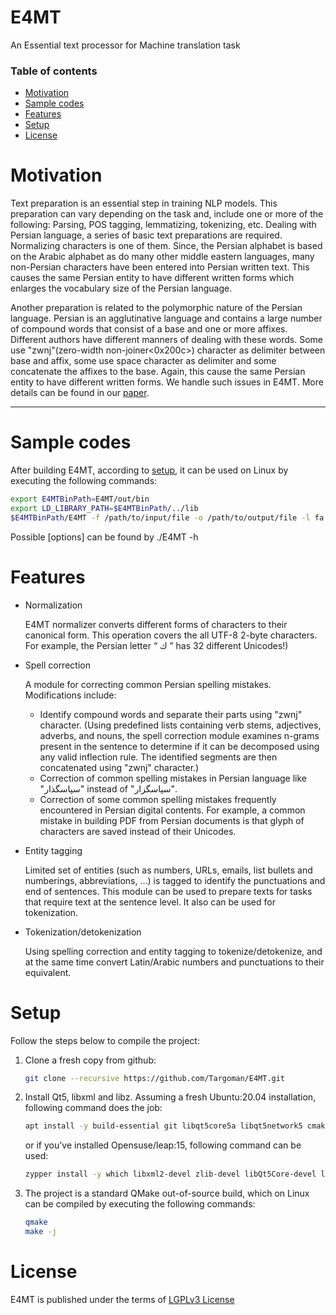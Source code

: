# E4MT
An Essential text processor for Machine translation task

### Table of contents
- [Motivation](#motivation)
- [Sample codes](#sample-codes)
- [Features](#features)
- [Setup](#setup)
- [License](#license)


# Motivation
Text preparation is an essential step in training NLP models. This preparation can vary depending on the task and, include one or more of the following: Parsing, POS tagging, lemmatizing, tokenizing, etc.
Dealing with Persian language, a series of basic text preparations are required. Normalizing characters is one of them. Since, the Persian alphabet is based on the Arabic alphabet as do many other middle eastern languages, many non-Persian characters have been entered into Persian written text. This causes the same Persian entity to have different written forms which enlarges the vocabulary size of the Persian language.

Another preparation is related to the polymorphic nature of the Persian language. Persian is an agglutinative language and contains a large number of compound words that consist of a base and one or more affixes. 
Different authors have different manners of dealing with these words. Some use "zwnj"(zero-width non-joiner<0x200c>) character as delimiter between base and affix, some use space character as delimiter and some concatenate the affixes to the base. Again, this cause the same Persian entity to have different written forms. We handle such issues in E4MT. More details can be found in our [paper]().

********************************



# Sample codes

After building E4MT, according to [setup](#setup), it can be used on Linux by executing the following commands:
```bash
export E4MTBinPath=E4MT/out/bin
export LD_LIBRARY_PATH=$E4MTBinPath/../lib
$E4MTBinPath/E4MT -f /path/to/input/file -o /path/to/output/file -l fa -c scripts/E4MT.conf
```
Possible [options] can be found by ./E4MT -h

# Features
* Normalization

  E4MT normalizer converts different forms of characters to their canonical form. This operation covers the all UTF-8 2-byte characters. For example, the Persian   letter “ ‫ك‬ ” has 32 different Unicodes!)
  
* Spell correction 

  A module for correcting common Persian spelling mistakes. Modifications include:
    * Identify compound words and separate their parts using "zwnj" character. (Using predefined lists containing verb stems, adjectives, adverbs, and nouns, the spell correction module examines n-grams present in the sentence to determine   if it can be decomposed using any valid inflection rule. The identified segments are then concatenated using "zwnj" character.)
    * Correction of common spelling mistakes in Persian language like "سپاسگذار" instead of "سپاسگزار".
    * Correction of some common spelling mistakes frequently encountered in Persian digital contents. For example, a common mistake in building PDF from Persian documents is that glyph of characters are saved instead of their Unicodes.
  
* Entity tagging

  Limited set of entities (such as numbers, URLs, emails, list bullets and numberings, abbreviations, ...) is tagged to identify the punctuations and end of sentences. This module can be used to prepare texts for tasks that require text at the sentence level. It also can be used for tokenization.

* Tokenization/detokenization

  Using spelling correction and entity tagging to tokenize/detokenize, and at the same time convert Latin/Arabic numbers and punctuations to their equivalent.


# Setup

Follow the steps below to compile the project:
1.  Clone a fresh copy from github:
    ```bash
    git clone --recursive https://github.com/Targoman/E4MT.git
    ```
2. Install Qt5, libxml and libz. 
    Assuming a fresh Ubuntu:20.04 installation, following command does the job:
    ```bash
    apt install -y build-essential git libqt5core5a libqt5network5 cmake qt5-qmake qtbase5-dev qt5-default libxml2-dev zlib1g-dev
    ```
    or if you've installed Opensuse/leap:15, following command can be used:
    ```bash
    zypper install -y which libxml2-devel zlib-devel libQt5Core-devel libQt5Network-devel
    ```
3.  The project is a standard QMake out-of-source build, which on Linux can be compiled by executing the following commands:
    ```bash
    qmake
    make -j
    ```
# License
E4MT is published under the terms of [LGPLv3 License](./LICENSE)

